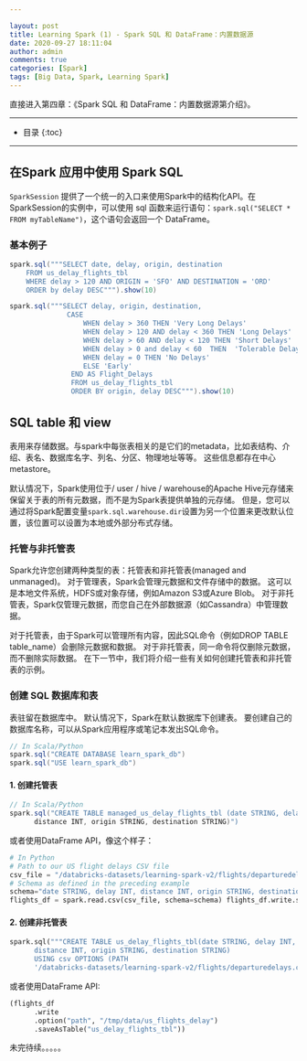 ```yaml
---

layout: post
title: Learning Spark (1) - Spark SQL 和 DataFrame：内置数据源
date: 2020-09-27 18:11:04
author: admin
comments: true
categories: [Spark]
tags: [Big Data, Spark, Learning Spark]
---
```


直接进入第四章：《Spark SQL 和 DataFrame：内置数据源第介绍》。

<!-- more -->

---

* 目录
{:toc}
---

## 在Spark 应用中使用 Spark SQL

`SparkSession` 提供了一个统一的入口来使用Spark中的结构化API。在SparkSession的实例中，可以使用 sql 函数来运行语句：`spark.sql("SELECT * FROM myTableName")`，这个语句会返回一个 DataFrame。

### 基本例子

```scala
spark.sql("""SELECT date, delay, origin, destination
    FROM us_delay_flights_tbl
    WHERE delay > 120 AND ORIGIN = 'SFO' AND DESTINATION = 'ORD'
    ORDER by delay DESC""").show(10)

spark.sql("""SELECT delay, origin, destination,
              CASE
                  WHEN delay > 360 THEN 'Very Long Delays'
                  WHEN delay > 120 AND delay < 360 THEN 'Long Delays'
                  WHEN delay > 60 AND delay < 120 THEN 'Short Delays'
                  WHEN delay > 0 and delay < 60  THEN  'Tolerable Delays'
                  WHEN delay = 0 THEN 'No Delays'
                  ELSE 'Early'
               END AS Flight_Delays
               FROM us_delay_flights_tbl
               ORDER BY origin, delay DESC""").show(10)
```



## SQL table 和 view

表用来存储数据。与spark中每张表相关的是它们的metadata，比如表结构、介绍、表名、数据库名字、列名、分区、物理地址等等。 这些信息都存在中心metastore。

默认情况下，Spark使用位于/ user / hive / warehouse的Apache Hive元存储来保留关于表的所有元数据，而不是为Spark表提供单独的元存储。 但是，您可以通过将Spark配置变量`spark.sql.warehouse.dir`设置为另一个位置来更改默认位置，该位置可以设置为本地或外部分布式存储。

### 托管与非托管表

Spark允许您创建两种类型的表：托管表和非托管表(managed and unmanaged)。 对于管理表，Spark会管理元数据和文件存储中的数据。 这可以是本地文件系统，HDFS或对象存储，例如Amazon S3或Azure Blob。 对于非托管表，Spark仅管理元数据，而您自己在外部数据源（如Cassandra）中管理数据。

对于托管表，由于Spark可以管理所有内容，因此SQL命令（例如DROP TABLE table_name）会删除元数据和数据。 对于非托管表，同一命令将仅删除元数据，而不删除实际数据。 在下一节中，我们将介绍一些有关如何创建托管表和非托管表的示例。

### 创建 SQL 数据库和表

表驻留在数据库中。 默认情况下，Spark在默认数据库下创建表。 要创建自己的数据库名称，可以从Spark应用程序或笔记本发出SQL命令。

```scala
// In Scala/Python
spark.sql("CREATE DATABASE learn_spark_db")
spark.sql("USE learn_spark_db")
```

#### 1. 创建托管表

```scala
// In Scala/Python
spark.sql("CREATE TABLE managed_us_delay_flights_tbl (date STRING, delay INT,
      distance INT, origin STRING, destination STRING)")
```

或者使用DataFrame API，像这个样子：

```python
# In Python
# Path to our US flight delays CSV file
csv_file = "/databricks-datasets/learning-spark-v2/flights/departuredelays.csv" 
# Schema as defined in the preceding example
schema="date STRING, delay INT, distance INT, origin STRING, destination STRING" 
flights_df = spark.read.csv(csv_file, schema=schema) flights_df.write.saveAsTable("managed_us_delay_flights_tbl")
```

#### 2. 创建非托管表

```python
spark.sql("""CREATE TABLE us_delay_flights_tbl(date STRING, delay INT,
      distance INT, origin STRING, destination STRING)
      USING csv OPTIONS (PATH
      '/databricks-datasets/learning-spark-v2/flights/departuredelays.csv')""")
```

或者使用DataFrame API:

```python
(flights_df
      .write
      .option("path", "/tmp/data/us_flights_delay")
      .saveAsTable("us_delay_flights_tbl"))
```



未完待续。。。。。
